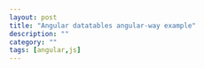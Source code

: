 ```yaml
---
layout: post
title: "Angular datatables angular-way example"
description: ""
category: ""
tags: [angular,js]
---
```

